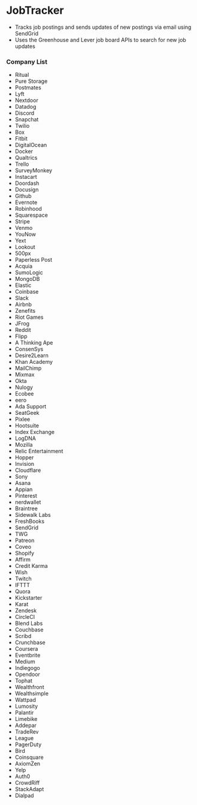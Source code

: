 # JobTracker
- Tracks job postings and sends updates of new postings via email using SendGrid
- Uses the Greenhouse and Lever job board APIs to search for new job updates

### Company List
- Ritual
- Pure Storage
- Postmates
- Lyft
- Nextdoor
- Datadog
- Discord
- Snapchat
- Twilio
- Box
- Fitbit
- DigitalOcean
- Docker
- Qualtrics
- Trello
- SurveyMonkey
- Instacart
- Doordash
- Docusign
- Github
- Evernote
- Robinhood
- Squarespace
- Stripe
- Venmo
- YouNow
- Yext
- Lookout
- 500px
- Paperless Post
- Acquia
- SumoLogic
- MongoDB
- Elastic
- Coinbase
- Slack
- Airbnb
- Zenefits
- Riot Games
- JFrog
- Reddit
- Flipp
- A Thinking Ape
- ConsenSys
- Desire2Learn
- Khan Academy
- MailChimp
- Mixmax
- Okta
- Nulogy
- Ecobee
- eero
- Ada Support
- SeatGeek
- Pixlee
- Hootsuite
- Index Exchange
- LogDNA
- Mozilla
- Relic Entertainment
- Hopper
- Invision
- Cloudflare
- Sony
- Asana
- Appian
- Pinterest
- nerdwallet
- Braintree
- Sidewalk Labs
- FreshBooks
- SendGrid
- TWG
- Patreon
- Coveo
- Shopify
- Affirm
- Credit Karma
- Wish
- Twitch
- IFTTT
- Quora
- Kickstarter
- Karat
- Zendesk
- CircleCI
- Blend Labs
- Couchbase
- Scribd
- Crunchbase
- Coursera
- Eventbrite
- Medium
- Indiegogo
- Opendoor
- Tophat
- Wealthfront
- Wealthsimple
- Wattpad
- Lumosity
- Palantir
- Limebike
- Addepar
- TradeRev
- League
- PagerDuty
- Bird
- Coinsquare
- AxiomZen
- Yelp
- Auth0
- CrowdRiff
- StackAdapt
- Dialpad
